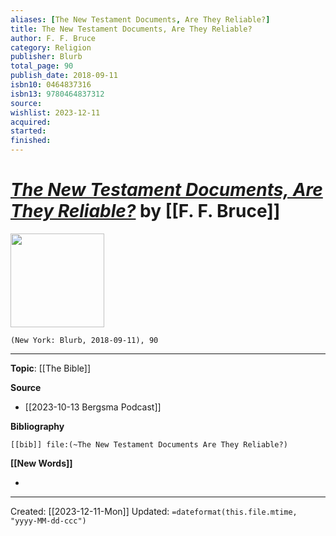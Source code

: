 ```yaml
---
aliases: [The New Testament Documents, Are They Reliable?]
title: The New Testament Documents, Are They Reliable?
author: F. F. Bruce
category: Religion
publisher: Blurb
total_page: 90
publish_date: 2018-09-11
isbn10: 0464837316
isbn13: 9780464837312
source: 
wishlist: 2023-12-11
acquired: 
started: 
finished: 
---
```

# *[The New Testament Documents, Are They Reliable?]()* by [[F. F. Bruce]]

<img src="http://books.google.com/books/content?id=ZjjuuwEACAAJ&printsec=frontcover&img=1&zoom=1&source=gbs_api" width=150>

`(New York: Blurb, 2018-09-11), 90`



--- 
**Topic**: [[The Bible]]

**Source**
- [[2023-10-13 Bergsma Podcast]]

**Bibliography**

```query
[[bib]] file:(~The New Testament Documents Are They Reliable?)
```
 

**[[New Words]]**

- 

---
Created: [[2023-12-11-Mon]]
Updated: `=dateformat(this.file.mtime, "yyyy-MM-dd-ccc")`